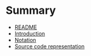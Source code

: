 # Summary

* [README](README.md)
* [Introduction](introduction.md)
* [Notation](notation.md)
* [Source code representation](source_code_representation.md)

